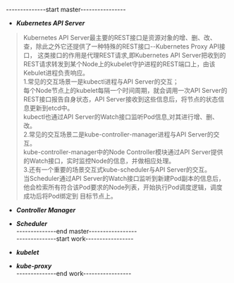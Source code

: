 --------------start master----------------
+ ***Kubernetes API Server***
> Kubernetes API Server最主要的REST接口是资源对象的增、删、改、查，除此之外它还提供了一种特殊的REST接口--Kubernetes Proxy API接口，
> 这类接口的作用是代理REST请求,即Kubernetes API Server把收到的REST请求转发到某个Node上的kubelet守护进程的REST端口上，由该Kebulet进程负责响应。</br>
> 1.常见的交互场景一是kubectl进程与API Server的交互；<br/>
> 每个Node节点上的kubelet每隔一个时间周期，就会调用一次API Server的REST接口报告自身状态，API Server接收到这些信息后，将节点的状态信息更新到etcd中。</br>
> kubectl也通过API Server的Watch接口监听Pod信息,对其进行增、删、改。</br>
> 2.常见的交互场景二是kube-controller-manager进程与API Server的交互。</br>
> kube-controller-manager中的Node Controller模块通过API Server提供的Watch接口，实时监控Node的信息，并做相应处理。</br>
> 3.还有一个重要的场景交互式kube-scheduler与API Server的交互。</br>
> 当Scheduler通过API Server的Watch接口监听到新建Pod副本的信息后，他会检索所有符合该Pod要求的Node列表，开始执行Pod调度逻辑，调度成功后将Pod绑定到
> 目标节点上。

+ ***Controller Manager***

+ ***Scheduler***</br>
--------------end master-----------------</br>
--------------start work-----------------</br>
+ ***kubelet***

+ ***kube-proxy***</br>
--------------end work-----------------</br>
